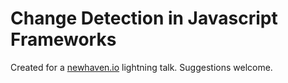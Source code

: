 # Change Detection in Javascript Frameworks

Created for a [newhaven.io](https://newhaven.io/) lightning talk. Suggestions welcome.
